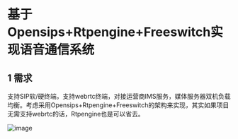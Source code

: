 # 基于Opensips+Rtpengine+Freeswitch实现语音通信系统
## 1 需求
支持SIP软/硬终端，支持webrtc终端，对接运营商IMS服务，媒体服务器双机负载均衡。考虑采用Opensips+Rtpengine+Freeswitch的架构来实现，其实如果项目无需支持webrtc的话，Rtpengine也是可以省去。

![image](https://github.com/kenlab-chung/Freeswitch-Kernel-Programming/assets/59462735/127ac448-5479-463c-b9b3-f79aceb71b91)
